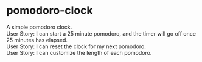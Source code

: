 # pomodoro-clock

A simple pomodoro clock.  
User Story: I can start a 25 minute pomodoro, and the timer will go off once 25 minutes has elapsed.  
User Story: I can reset the clock for my next pomodoro.  
User Story: I can customize the length of each pomodoro.
